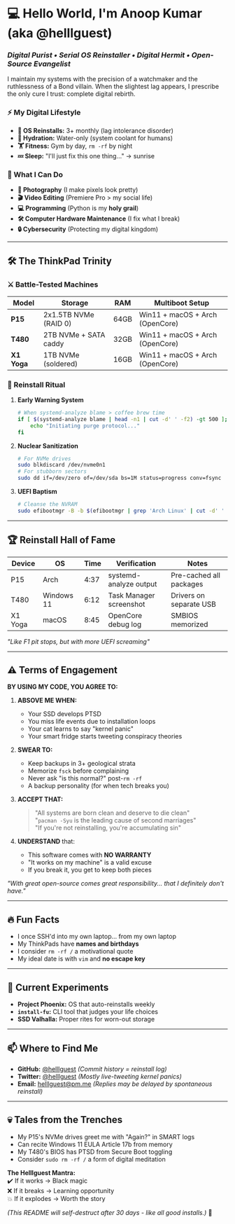 # 💻 Hello World, I'm Anoop Kumar (aka @helllguest)  
### *Digital Purist • Serial OS Reinstaller • Digital Hermit • Open-Source Evangelist*

I maintain my systems with the precision of a watchmaker and the ruthlessness of a Bond villain. When the slightest lag appears, I prescribe the only cure I trust: complete digital rebirth.

### **⚡ My Digital Lifestyle**
- **🔄 OS Reinstalls:** 3+ monthly (lag intolerance disorder)
- **🚰 Hydration:** Water-only (system coolant for humans)
- **🏋️ Fitness:** Gym by day, `rm -rf` by night
- **💤 Sleep:** "I'll just fix this one thing..." → sunrise

### **🔧 What I Can Do**  
- **📸 Photography** (I make pixels look pretty)  
- **🎬 Video Editing** (Premiere Pro > my social life)  
- **💻 Programming** (Python is my **holy grail**)  
- **🛠️ Computer Hardware Maintenance** (I fix what I break)  
- **🔒 Cybersecurity** (Protecting my digital kingdom) 

---

## **🛠️ The ThinkPad Trinity**
### **⚔️ Battle-Tested Machines**
| Model       | Storage               | RAM   | Multiboot Setup                  |
|-------------|-----------------------|-------|----------------------------------|
| **P15**     | 2x1.5TB NVMe (RAID 0) | 64GB  | Win11 + macOS + Arch (OpenCore)  |
| **T480**    | 2TB NVMe + SATA caddy | 32GB  | Win11 + macOS + Arch (OpenCore)  |
| **X1 Yoga** | 1TB NVMe (soldered)   | 16GB  | Win11 + macOS + Arch (OpenCore)  |

### **🧾 Reinstall Ritual**
1. **Early Warning System**
   ```bash
   # When systemd-analyze blame > coffee brew time
   if [ $(systemd-analyze blame | head -n1 | cut -d' ' -f2) -gt 500 ]; then
       echo "Initiating purge protocol..."
   fi
   ```

2. **Nuclear Sanitization**
   ```bash
   # For NVMe drives
   sudo blkdiscard /dev/nvme0n1
   # For stubborn sectors
   sudo dd if=/dev/zero of=/dev/sda bs=1M status=progress conv=fsync
   ```

3. **UEFI Baptism**
   ```bash
   # Cleanse the NVRAM
   sudo efibootmgr -B -b $(efibootmgr | grep 'Arch Linux' | cut -d' ' -f1 | tr -d '*Boot')
   ```

---

## **🏆 Reinstall Hall of Fame**
| Device  | OS          | Time   | Verification                  | Notes                          |
|---------|-------------|--------|-------------------------------|--------------------------------|
| P15     | Arch        | 4:37   | systemd-analyze output        | Pre-cached all packages        |
| T480    | Windows 11  | 6:12   | Task Manager screenshot       | Drivers on separate USB        |
| X1 Yoga | macOS       | 8:45   | OpenCore debug log            | SMBIOS memorized               |

*"Like F1 pit stops, but with more UEFI screaming"*

---

## **⚠️ Terms of Engagement**
**BY USING MY CODE, YOU AGREE TO:**

1. **ABSOVE ME WHEN:**
   - Your SSD develops PTSD
   - You miss life events due to installation loops
   - Your cat learns to say "kernel panic"
   - Your smart fridge starts tweeting conspiracy theories

2. **SWEAR TO:**
   - Keep backups in 3+ geological strata
   - Memorize `fsck` before complaining
   - Never ask "is this normal?" post-`rm -rf`
   - A backup personality (for when tech breaks you)

3. **ACCEPT THAT:**
   > "All systems are born clean and deserve to die clean"  
   > "`pacman -Syu` is the leading cause of second marriages"  
   > "If you're not reinstalling, you're accumulating sin"

4. **UNDERSTAND** that:  
   - This software comes with **NO WARRANTY**  
   - "It works on my machine" is a valid excuse  
   - If you break it, you get to keep both pieces  

*"With great open-source comes great responsibility... that I definitely don't have."*  

---

## **🔥 Fun Facts**  
- I once SSH'd into my own laptop... from my own laptop  
- My ThinkPads have **names and birthdays**  
- I consider `rm -rf /` a motivational quote  
- My ideal date is with `vim` and **no escape key**  

---

## **🌋 Current Experiments**
- **Project Phoenix:** OS that auto-reinstalls weekly
- **`install-fu`:** CLI tool that judges your life choices
- **SSD Valhalla:** Proper rites for worn-out storage

---

## **📫 Where to Find Me**
- **GitHub:** [@helllguest](https://github.com/helllguest) *(Commit history = reinstall log)*
- **Twitter:** [@helllguest](https://twitter.com/helllguest) *(Mostly live-tweeting kernel panics)*
- **Email:** helllguest@pm.me *(Replies may be delayed by spontaneous reinstall)*

---

## **💀 Tales from the Trenches**
- My P15's NVMe drives greet me with "Again?" in SMART logs
- Can recite Windows 11 EULA Article 17b from memory
- My T480's BIOS has PTSD from Secure Boot toggling
- Consider `sudo rm -rf /` a form of digital meditation

**The Helllguest Mantra:**  
✔️ If it works → Black magic  
❌ If it breaks → Learning opportunity  
💥 If it explodes → Worth the story  

*(This README will self-destruct after 30 days - like all good installs.)* 🚀
